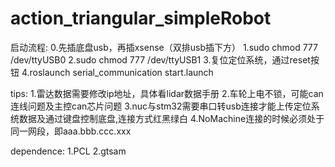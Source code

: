 # action_triangular_simpleRobot

启动流程:
0.先插底盘usb，再插xsense（双排usb插下方）
1.sudo chmod 777 /dev/ttyUSB0
2.sudo chmod 777 /dev/ttyUSB1
3.复位定位系统，通过reset按钮
4.roslaunch serial_communication start.launch

tips:
1.雷达数据需要修改ip地址，具体看lidar数据手册
2.车轮上电不锁，可能can连线问题及主控can芯片问题
3.nuc与stm32需要串口转usb连接才能上传定位系统数据及通过键盘控制底盘,连接方式红黑绿白
4.NoMachine连接的时候必须处于同一网段，即aaa.bbb.ccc.xxx

dependence:
1.PCL
2.gtsam
